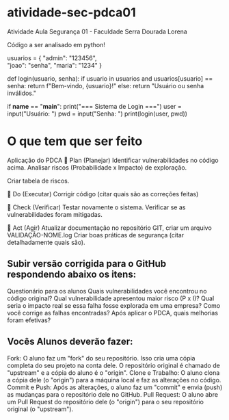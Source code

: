 # atividade-sec-pdca01
Atividade Aula Segurança 01 - Faculdade Serra Dourada Lorena

Código a ser analisado em python!

usuarios = {
    "admin": "123456",  
    "joao": "senha",
    "maria": "1234"
}

def login(usuario, senha):
    if usuario in usuarios and usuarios[usuario] == senha:
        return f"Bem-vindo, {usuario}!"
    else:
        return "Usuário ou senha inválidos."

if __name__ == "__main__":
    print("=== Sistema de Login ===")
    user = input("Usuário: ")
    pwd = input("Senha: ")
    print(login(user, pwd))

# O que tem que ser feito
Aplicação do PDCA
🔹 Plan (Planejar)
Identificar vulnerabilidades no código acima.
Analisar riscos (Probabilidade x Impacto) de exploração.

Criar tabela de riscos.

🔹 Do (Executar)
Corrigir código (citar quais são as correções feitas)

🔹 Check (Verificar)
Testar novamente o sistema.
Verificar se as vulnerabilidades foram mitigadas.

🔹 Act (Agir)
Atualizar documentação no repositório GIT, criar um arquivo VALIDAÇÃO-NOME.log
Criar boas práticas de segurança (citar detalhadamente quais são).


## Subir versão corrigida para o GitHub respondendo abaixo os itens:

Questionário para os alunos
Quais vulnerabilidades você encontrou no código original?
Qual vulnerabilidade apresentou maior risco (P x I)?
Qual seria o impacto real se essa falha fosse explorada em uma empresa?
Como você corrige as falhas encontradas?
Após aplicar o PDCA, quais melhorias foram efetivas?

## Vocês Alunos deverão fazer:
Fork: O aluno faz um "fork" do seu repositório. Isso cria uma cópia completa do seu projeto na conta dele. O repositório original é chamado de "upstream" e a cópia do aluno é o "origin".
Clone e Trabalho: O aluno clona a cópia dele (o "origin") para a máquina local e faz as alterações no código.
Commit e Push: Após as alterações, o aluno faz um "commit" e envia (push) as mudanças para o repositório dele no GitHub.
Pull Request: O aluno abre um Pull Request do repositório dele (o "origin") para o seu repositório original (o "upstream").
